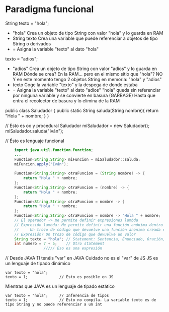 # Paradigma funcional

String texto = "hola";

- "hola"            Crea un objeto de tipo String con valor "hola" y lo guarda en RAM
- String texto      Crea una variable que puede referenciar a objetos de tipo String o derivados
- =                 Asigna la variable "texto" al dato "hola"

texto = "adios";
- "adios"           Crea un objeto de tipo String con valor "adios" y lo guarda en RAM
                        Dónde se crea? En la RAM... pero en el mismo sitio que "hola"? NO
                        Y en este momento tengo 2 objetos String en memoria: "hola" y "adios"
- texto             Coge la variable "texto" y la despega de donde estaba
- =                 Asigna la variable "texto" al dato "adios"
                        "hola" queda sin referenciar por ninguna variable y se convierte en basura (GARBAGE) 
                        Hasta que entra el recolector de basura y lo elimina de la RAM

public class Saludador {
    public static String saluda(String nombre){
        return "Hola " + nombre;
    }
}

// Esto es oo y procedural
Saludador miSaludador = new Saludador();
miSaludador.saluda("Iván");

// Ésto es lenguaje funcional

```java
    import java.util.function.Function;
    ...
    Function<String,String> miFuncion = miSaludador::saluda;
    miFuncion.apply("Iván");
    
    Function<String,String> otraFuncion = (String nombre) -> {
        return "Hola " + nombre;
    };
    Function<String,String> otraFuncion = (nombre) -> {
        return "Hola " + nombre;
    };
    Function<String,String> otraFuncion = nombre -> {
        return "Hola " + nombre;
    };
    Function<String,String> otraFuncion = nombre -> "Hola " + nombre;
    // El operador -> me permite definir expresiones lambda
    // Expresión lambda: Me permite definir una función anónima dentro de una expresión
    //     Un trozo de código que devuelve una función anónima creada en tiempo de ejecución, dentro de la expresión
    // Expresión? Un trozo de código que devuelve un valor
    String texto = "hola"; // Statement: Sentencia, Enunciado, Oración, Frase
    int numero = 7 + 5;    // Otro statement
                 ///// Eso es una expresión
```



// Desde JAVA 11 tenéis "var" en JAVA
Cuidado no es el "var" de JS
JS es un lenguaje de tipado dinámico

    var texto = "hola";
    texto = 1;              // Esto es posible en JS

Mientras que JAVA es un lenguaje de tipado estático

    var texto = "hola";     // Inferencia de tipos
    texto = 1;              // Esto no compila. La variable texto es de tipo String y no puede referenciar a un int
